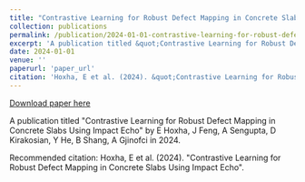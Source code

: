 ```yaml
---
title: "Contrastive Learning for Robust Defect Mapping in Concrete Slabs Using Impact Echo"
collection: publications
permalink: /publication/2024-01-01-contrastive-learning-for-robust-defect-mapping-in-concre
excerpt: 'A publication titled &quot;Contrastive Learning for Robust Defect Mapping in Concrete Slabs Using Impact Echo&quot; by E Hoxha, J Feng, A Sengupta, D Kirakosian, Y He, B Shang, A Gjinofci in 2024.'
date: 2024-01-01
venue: ''
paperurl: 'paper_url'
citation: 'Hoxha, E et al. (2024). &quot;Contrastive Learning for Robust Defect Mapping in Concrete Slabs Using Impact Echo&quot;.'
---
```


<a href='paper_url'>Download paper here</a>

A publication titled &quot;Contrastive Learning for Robust Defect Mapping in Concrete Slabs Using Impact Echo&quot; by E Hoxha, J Feng, A Sengupta, D Kirakosian, Y He, B Shang, A Gjinofci in 2024.

Recommended citation: Hoxha, E et al. (2024). "Contrastive Learning for Robust Defect Mapping in Concrete Slabs Using Impact Echo".